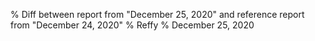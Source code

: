 % Diff between report from "December 25, 2020" and reference report from "December 24, 2020"
% Reffy
% December 25, 2020

